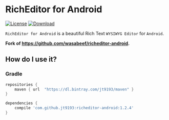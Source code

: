 RichEditor for Android
=============
[![License](https://img.shields.io/badge/license-Apache%202-blue.svg)](https://www.apache.org/licenses/LICENSE-2.0)
[ ![Download](https://api.bintray.com/packages/jt9193/maven/richeditor-android/images/download.svg)](https://bintray.com/jt9193/maven/richeditor-android/_latestVersion)

`RichEditor for Android` is a beautiful Rich Text `WYSIWYG Editor` for `Android`.

**Fork of https://github.com/wasabeef/richeditor-android.**

How do I use it?
---

### Gradle

```groovy
repositories {
    maven { url  "https://dl.bintray.com/jt9193/maven" }
}

dependencies {
    compile 'com.github.jt9193:richeditor-android:1.2.4'
}
```